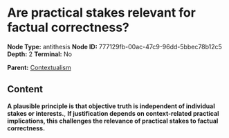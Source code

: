 # Are practical stakes relevant for factual correctness?

**Node Type:** antithesis
**Node ID:** 777129fb-00ac-47c9-96dd-5bbec78b12c5
**Depth:** 2
**Terminal:** No

**Parent:** [Contextualism](contextualism.md)

## Content

**A plausible principle is that objective truth is independent of individual stakes or interests.**, **If justification depends on context-related practical implications, this challenges the relevance of practical stakes to factual correctness.**
